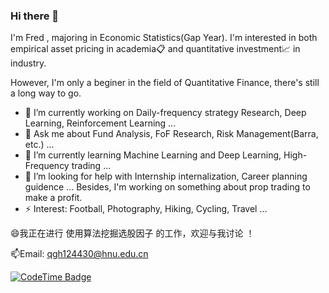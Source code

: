 ### Hi there 👋 
I'm Fred , majoring in Economic Statistics(Gap Year). I'm interested in both empirical asset pricing in academia📋 and quantitative investment📈 in industry.

However, I'm only a beginer in the field of Quantitative Finance, there's still a long way to go.


<!--
![](https://github-readme-stats.vercel.app/api?username=Barca0412)
-->

- 🔭 I’m currently working on Daily-frequency strategy Research, Deep Learning, Reinforcement Learning ...
- 💬 Ask me about Fund Analysis, FoF Research, Risk Management(Barra, etc.) ...
- 🌱 I’m currently learning Machine Learning and Deep Learning, High-Frequency trading ...
- 🤔 I’m looking for help with Internship internalization, Career planning guidence ... Besides, I'm working on something about prop trading to make a profit. 
- ⚡ Interest: Football, Photography, Hiking, Cycling, Travel ...

<!-- 
 ## 😄 By the way, I'm leading a team to design a Quantitative Strategy for investing in the Chinese stock market based on multi-factor model(temporarily). If you have interest in this project, please contact me ! 
-->


😄我正在进行 使用算法挖掘选股因子 的工作，欢迎与我讨论 ！

📫Email: qgh124430@hnu.edu.cn

[![CodeTime Badge](https://img.shields.io/endpoint?style=social&color=222&url=https%3A%2F%2Fapi.codetime.dev%2Fshield%3Fid%3D24355%26project%3D%26in=0)](https://codetime.dev)

<!--
**Barca0412/Barca0412** is a ✨ _special_ ✨ repository because its `README.md` (this file) appears on your GitHub profile.

Here are some ideas to get you started:

- 🔭 I’m currently working on ...
- 🌱 I’m currently learning ...
- 👯 I’m looking to collaborate on ...
- 🤔 I’m looking for help with ...
- 💬 Ask me about ...
- 📫 How to reach me: ...
- 😄 Pronouns: ...
- ⚡ Fun fact: ...
-->
